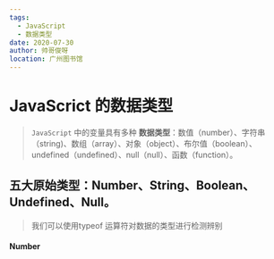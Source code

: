 ```yaml
---
tags: 
  - JavaScript
  - 数据类型
date: 2020-07-30
author: 帅哥俊呀
location: 广州图书馆
---
```

# JavaScrict 的数据类型
> `JavaScript` 中的变量具有多种 **数据类型**：数值（number）、字符串（string)、数组（array）、对象（object）、布尔值（boolean）、undefined（undefined）、null（null）、函数（function）。
## 五大原始类型：Number、String、Boolean、Undefined、Null。
> 我们可以使用typeof 运算符对数据的类型进行检测辨别
#### Number





